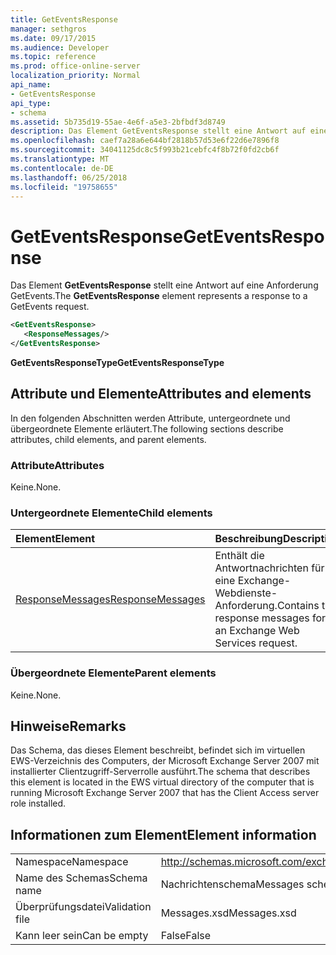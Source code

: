 ```yaml
---
title: GetEventsResponse
manager: sethgros
ms.date: 09/17/2015
ms.audience: Developer
ms.topic: reference
ms.prod: office-online-server
localization_priority: Normal
api_name:
- GetEventsResponse
api_type:
- schema
ms.assetid: 5b735d19-55ae-4e6f-a5e3-2bfbdf3d8749
description: Das Element GetEventsResponse stellt eine Antwort auf eine Anforderung GetEvents.
ms.openlocfilehash: caef7a28a6e644bf2818b57d53e6f22d6e7896f8
ms.sourcegitcommit: 34041125dc8c5f993b21cebfc4f8b72f0fd2cb6f
ms.translationtype: MT
ms.contentlocale: de-DE
ms.lasthandoff: 06/25/2018
ms.locfileid: "19758655"
---
```

# <a name="geteventsresponse"></a><span data-ttu-id="6471a-103">GetEventsResponse</span><span class="sxs-lookup"><span data-stu-id="6471a-103">GetEventsResponse</span></span>

<span data-ttu-id="6471a-104">Das Element **GetEventsResponse** stellt eine Antwort auf eine Anforderung GetEvents.</span><span class="sxs-lookup"><span data-stu-id="6471a-104">The **GetEventsResponse** element represents a response to a GetEvents request.</span></span> 
  
```xml
<GetEventsResponse>
   <ResponseMessages/>
</GetEventsResponse>
```

 <span data-ttu-id="6471a-105">**GetEventsResponseType**</span><span class="sxs-lookup"><span data-stu-id="6471a-105">**GetEventsResponseType**</span></span>
## <a name="attributes-and-elements"></a><span data-ttu-id="6471a-106">Attribute und Elemente</span><span class="sxs-lookup"><span data-stu-id="6471a-106">Attributes and elements</span></span>

<span data-ttu-id="6471a-107">In den folgenden Abschnitten werden Attribute, untergeordnete und übergeordnete Elemente erläutert.</span><span class="sxs-lookup"><span data-stu-id="6471a-107">The following sections describe attributes, child elements, and parent elements.</span></span>
  
### <a name="attributes"></a><span data-ttu-id="6471a-108">Attribute</span><span class="sxs-lookup"><span data-stu-id="6471a-108">Attributes</span></span>

<span data-ttu-id="6471a-109">Keine.</span><span class="sxs-lookup"><span data-stu-id="6471a-109">None.</span></span>
  
### <a name="child-elements"></a><span data-ttu-id="6471a-110">Untergeordnete Elemente</span><span class="sxs-lookup"><span data-stu-id="6471a-110">Child elements</span></span>

|<span data-ttu-id="6471a-111">**Element**</span><span class="sxs-lookup"><span data-stu-id="6471a-111">**Element**</span></span>|<span data-ttu-id="6471a-112">**Beschreibung**</span><span class="sxs-lookup"><span data-stu-id="6471a-112">**Description**</span></span>|
|:-----|:-----|
|[<span data-ttu-id="6471a-113">ResponseMessages</span><span class="sxs-lookup"><span data-stu-id="6471a-113">ResponseMessages</span></span>](responsemessages.md) <br/> |<span data-ttu-id="6471a-114">Enthält die Antwortnachrichten für eine Exchange-Webdienste-Anforderung.</span><span class="sxs-lookup"><span data-stu-id="6471a-114">Contains the response messages for an Exchange Web Services request.</span></span>  <br/> |
   
### <a name="parent-elements"></a><span data-ttu-id="6471a-115">Übergeordnete Elemente</span><span class="sxs-lookup"><span data-stu-id="6471a-115">Parent elements</span></span>

<span data-ttu-id="6471a-116">Keine.</span><span class="sxs-lookup"><span data-stu-id="6471a-116">None.</span></span>
  
## <a name="remarks"></a><span data-ttu-id="6471a-117">Hinweise</span><span class="sxs-lookup"><span data-stu-id="6471a-117">Remarks</span></span>

<span data-ttu-id="6471a-118">Das Schema, das dieses Element beschreibt, befindet sich im virtuellen EWS-Verzeichnis des Computers, der Microsoft Exchange Server 2007 mit installierter Clientzugriff-Serverrolle ausführt.</span><span class="sxs-lookup"><span data-stu-id="6471a-118">The schema that describes this element is located in the EWS virtual directory of the computer that is running Microsoft Exchange Server 2007 that has the Client Access server role installed.</span></span>
  
## <a name="element-information"></a><span data-ttu-id="6471a-119">Informationen zum Element</span><span class="sxs-lookup"><span data-stu-id="6471a-119">Element information</span></span>

|||
|:-----|:-----|
|<span data-ttu-id="6471a-120">Namespace</span><span class="sxs-lookup"><span data-stu-id="6471a-120">Namespace</span></span>  <br/> |http://schemas.microsoft.com/exchange/services/2006/messages  <br/> |
|<span data-ttu-id="6471a-121">Name des Schemas</span><span class="sxs-lookup"><span data-stu-id="6471a-121">Schema name</span></span>  <br/> |<span data-ttu-id="6471a-122">Nachrichtenschema</span><span class="sxs-lookup"><span data-stu-id="6471a-122">Messages schema</span></span>  <br/> |
|<span data-ttu-id="6471a-123">Überprüfungsdatei</span><span class="sxs-lookup"><span data-stu-id="6471a-123">Validation file</span></span>  <br/> |<span data-ttu-id="6471a-124">Messages.xsd</span><span class="sxs-lookup"><span data-stu-id="6471a-124">Messages.xsd</span></span>  <br/> |
|<span data-ttu-id="6471a-125">Kann leer sein</span><span class="sxs-lookup"><span data-stu-id="6471a-125">Can be empty</span></span>  <br/> |<span data-ttu-id="6471a-126">False</span><span class="sxs-lookup"><span data-stu-id="6471a-126">False</span></span>  <br/> |
   

